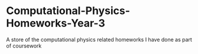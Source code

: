 # Computational-Physics-Homeworks-Year-3
A store of the computational physics related homeworks I have done as part of coursework

